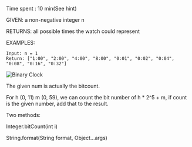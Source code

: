Time spent : 10 min(See hint)

GIVEN: a non-negative integer n

RETURNS: all possible times the watch could represent

EXAMPLES:

```
Input: n = 1
Return: ["1:00", "2:00", "4:00", "8:00", "0:01", "0:02", "0:04", "0:08", "0:16", "0:32"]
```

![Binary Clock](https://upload.wikimedia.org/wikipedia/commons/8/8b/Binary_clock_samui_moon.jpg)

The given num is actually the bitcount. 

For h (0, 11) m (0, 59), we can count the bit number of h * 2^5 + m, if count is the given number, add that to the result.

Two methods:

Integer.bitCount(int i)

String.format(String format, Object…args)